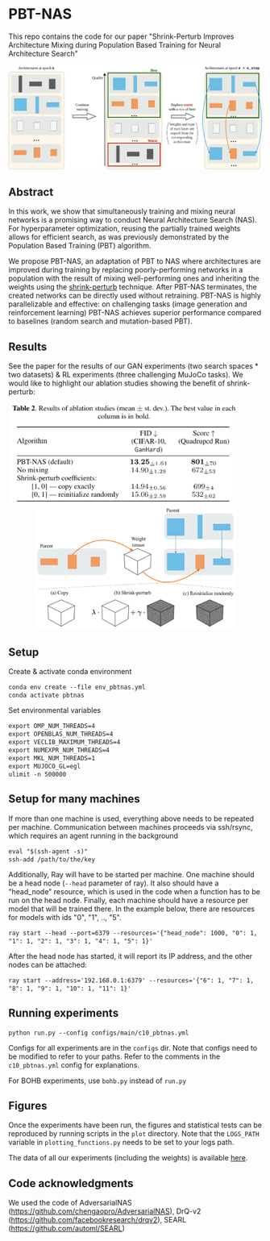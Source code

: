 # PBT-NAS

This repo contains the code for our paper "Shrink-Perturb Improves Architecture Mixing during Population Based Training for Neural Architecture Search"

<center>
    <img width="800" src="images/PBT_NAS_overview.png">
</center>

## Abstract

In this work, we show that simultaneously training and mixing neural networks is a promising way to conduct Neural Architecture Search (NAS). For hyperparameter optimization, reusing the partially trained weights allows for efficient search, as was previously demonstrated by the Population Based Training (PBT) algorithm.

We propose PBT-NAS, an adaptation of PBT to NAS where architectures are improved during training by replacing poorly-performing networks in a population with the result of mixing well-performing ones and inheriting the weights using the [shrink-perturb](https://proceedings.neurips.cc/paper/2020/hash/288cd2567953f06e460a33951f55daaf-Abstract.html) technique. After PBT-NAS terminates, the created networks can be directly used without retraining. PBT-NAS is highly parallelizable and effective: on challenging tasks (image generation and reinforcement learning) PBT-NAS achieves superior performance compared to baselines (random search and mutation-based PBT).

## Results

See the paper for the results of our GAN experiments (two search spaces * two datasets) & RL experiments (three challenging MuJoCo tasks). 
We would like to highlight our ablation studies showing the benefit of shrink-perturb:

<center>
    <img width="450" src="images/pbtnas_table_ablation.png">
    <img height="150" hspace="20"/>
    <img width="400" src="images/shrink_perturb_spectrum.png">
</center>

## Setup
Create & activate conda environment 
```
conda env create --file env_pbtnas.yml
conda activate pbtnas
```
Set environmental variables
```
export OMP_NUM_THREADS=4
export OPENBLAS_NUM_THREADS=4
export VECLIB_MAXIMUM_THREADS=4
export NUMEXPR_NUM_THREADS=4
export MKL_NUM_THREADS=1
export MUJOCO_GL=egl
ulimit -n 500000
```
## Setup for many machines
If more than one machine is used, everything above needs to be repeated per machine. Communication between machines proceeds via ssh/rsync, which requires an agent running in the background
```
eval "$(ssh-agent -s)"
ssh-add /path/to/the/key
```
Additionally, Ray will have to be started per machine.
One machine should be a head node (``--head`` parameter of ray). It also should have a "head_node" resource, which is used in the code when a function has to be run on the head node. Finally, each machine should have a resource per model that will be trained there. In the example below, there are resources for models with ids "0", "1", .., "5".
```
ray start --head --port=6379 --resources='{"head_node": 1000, "0": 1, "1": 1, "2": 1, "3": 1, "4": 1, "5": 1}'
```
After the head node has started, it will report its IP address, and the other nodes can be attached:
```
ray start --address='192.168.0.1:6379' --resources='{"6": 1, "7": 1, "8": 1, "9": 1, "10": 1, "11": 1}'
```
## Running experiments
```
python run.py --config configs/main/c10_pbtnas.yml
```
Configs for all experiments are in the ``configs`` dir. Note that configs need to be modified to refer to your paths. Refer to the comments in the ``c10_pbtnas.yml`` config for explanations.

For BOHB experiments, use ``bohb.py`` instead of ``run.py``

## Figures
Once the experiments have been run, the figures and statistical tests can be reproduced by running scripts in the ``plot`` directory. Note that the ``LOGS_PATH`` variable in ``plotting_functions.py`` needs to be set to your logs path.

The data of all our experiments (including the weights) is available [here](https://surfdrive.surf.nl/files/index.php/s/g8RzR9xfWzm06gZ).

## Code acknowledgments
We used the code of AdversarialNAS (https://github.com/chengaopro/AdversarialNAS), DrQ-v2 (https://github.com/facebookresearch/drqv2), SEARL (https://github.com/automl/SEARL)